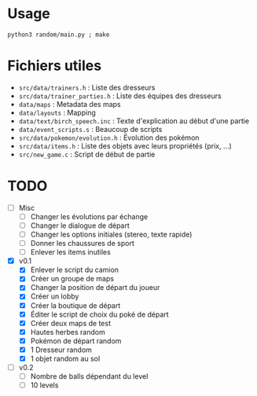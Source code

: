 # Usage

`python3 random/main.py ; make`

# Fichiers utiles

- `src/data/trainers.h` : Liste des dresseurs
- `src/data/trainer_parties.h` : Liste des équipes des dresseurs
- `data/maps` : Metadata des maps
- `data/layouts` : Mapping
- `data/text/birch_speech.inc` : Texte d'explication au début d'une partie
- `data/event_scripts.s` : Beaucoup de scripts
- `src/data/pokemon/evolution.h` : Évolution des pokémon
- `src/data/items.h` : Liste des objets avec leurs propriétés (prix, …)
- `src/new_game.c` : Script de début de partie

# TODO

- [ ] Misc
    - [ ] Changer les évolutions par échange
    - [ ] Changer le dialogue de départ
    - [ ] Changer les options initiales (stereo, texte rapide)
    - [ ] Donner les chaussures de sport
    - [ ] Enlever les items inutiles
- [x] v0.1
    - [x] Enlever le script du camion
    - [x] Créer un groupe de maps
    - [x] Changer la position de départ du joueur
    - [x] Créer un lobby
    - [x] Créer la boutique de départ
    - [x] Éditer le script de choix du poké de départ
    - [x] Créer deux maps de test
    - [x] Hautes herbes random
    - [x] Pokémon de départ random
    - [x] 1 Dresseur random
    - [x] 1 objet random au sol
- [ ] v0.2
    - [ ] Nombre de balls dépendant du level
    - [ ] 10 levels